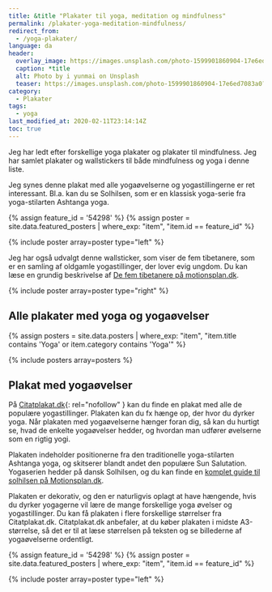```yaml
---
title: &title "Plakater til yoga, meditation og mindfulness"
permalink: /plakater-yoga-meditation-mindfulness/
redirect_from:
  - /yoga-plakater/
language: da
header:
  overlay_image: https://images.unsplash.com/photo-1599901860904-17e6ed7083a0?ixid=MXwxMjA3fDB8MHxwaG90by1wYWdlfHx8fGVufDB8fHw%3D&ixlib=rb-1.2.1&auto=format&fit=crop&w=1900&q=80
  caption: *title
  alt: Photo by i yunmai on Unsplash
  teaser: https://images.unsplash.com/photo-1599901860904-17e6ed7083a0?ixid=MXwxMjA3fDB8MHxwaG90by1wYWdlfHx8fGVufDB8fHw%3D&ixlib=rb-1.2.1&auto=format&fit=crop&w=400&q=80
category:
  - Plakater
tags:
  - yoga
last_modified_at: 2020-02-11T23:14:14Z
toc: true
---
```


Jeg har ledt efter forskellige yoga plakater og plakater til mindfulness. Jeg har samlet plakater og wallstickers til både mindfulness og yoga i denne liste.

Jeg synes denne plakat med alle yogaøvelserne og yogastillingerne er ret interessant. Bl.a. kan du se Solhilsen, som er en klassisk yoga-serie fra yoga-stilarten Ashtanga yoga.

{% assign feature_id = '54298' %}
{% assign poster = site.data.featured_posters | where_exp: "item", "item.id == feature_id" %}

{% include poster array=poster type="left" %}

Jeg har også udvalgt denne wallsticker, som viser de fem tibetanere, som er en samling af oldgamle yogastillinger, der lover evig ungdom. Du kan læse en grundig beskrivelse af [De fem tibetanere på motionsplan.dk](https://www.motionsplan.dk/artikel/de-fem-tibetanere/).

{% include poster array=poster type="right" %}

## Alle plakater med yoga og yogaøvelser

{% assign posters = site.data.posters | where_exp: "item", "item.title contains 'Yoga' or item.category contains 'Yoga'" %}

{% include posters array=posters %}

## Plakat med yogaøvelser 

På [Citatplakat.dk](https://www.partner-ads.com/dk/klikbanner.php?bannerid=71238&partnerid=28187&htmlurl=https://citatplakat.dk/plakater/yoga-poses-yoga-plakat/){: rel="nofollow" } kan du finde en plakat med alle de populære yogastillinger. Plakaten kan du fx hænge op, der hvor du dyrker yoga. Når plakaten med yogaøvelserne hænger foran dig, så kan du hurtigt se, hvad de enkelte yogaøvelser hedder, og hvordan man udfører øvelserne som en rigtig yogi.

Plakaten indeholder positionerne fra den traditionelle yoga-stilarten Ashtanga yoga, og skitserer blandt andet den populære Sun Salutation. Yogaserien hedder på dansk Solhilsen, og du kan finde en [komplet guide til solhilsen på Motionsplan.dk](https://www.motionsplan.dk/artikel/solhilsen-a-b-surya-namaskar/).

Plakaten er dekorativ, og den er naturligvis oplagt at have hængende, hvis du dyrker yogagerne vil lære de mange forskellige yoga øvelser og yogastillinger. Du kan få plakaten i flere forskellige størrelser fra Citatplakat.dk. Citatplakat.dk anbefaler, at du køber plakaten i midste A3-størrelse, så det er til at læse størrelsen på teksten og se billederne af yogaøvelserne ordentligt. 

{% assign feature_id = '54298' %}
{% assign poster = site.data.featured_posters | where_exp: "item", "item.id == feature_id" %}

{% include poster array=poster type="left" %}
